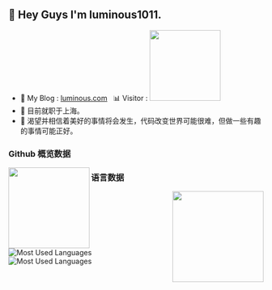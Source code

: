 ## 👋 Hey Guys I'm luminous1011.

- 👾 My Blog : [luminous.com](http://47.93.60.137)&nbsp;&nbsp;&nbsp;📊 Visitor : <img src="https://profile-counter.glitch.me/luminous1011/count.svg" width="140"/>
- 🌱 目前就职于上海。 
- 🌱 渴望并相信着美好的事情将会发生，代码改变世界可能很难，但做一些有趣的事情可能正好。 

### Github 概览数据
<div><img align="left" height="160px" src="https://github-readme-stats.vercel.app/api?username=luminous1011&show_icons=true&theme=dracula" /></div>




### 语言数据
<div><img align="right"  height="180px" src="https://github-readme-stats.vercel.app/api/top-langs/?username=luminous1011&show_icons=true&layout=compact&theme=dracula"/></div>

![Most Used Languages](https://github-readme-stats.vercel.app/api/top-langs/?username=coderfix-lab&theme=dark&layout=compact)
![Most Used Languages](https://github-readme-stats.vercel.app/api/top-langs/?username=coderfix-lab&theme=dark&layout=compact)

